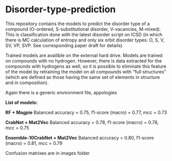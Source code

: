# Disorder-type-prediction

This repository contains the models to predict the disorder type of a compound (O-ordered, S-substitutional disorder, V-vacancies, M-mixed). This is classification done with the latest disorder script on ICSD (in which there is MC calculation of entropy and only six orbit disorder types: O, S, V, SV, VP, SVP. See corresponding paper draft for details)

Trained models are availible on the external hard drive. Models are trained on compounds with no hydrogen. However, there is data extracted for the compounds with hydrogens as well, so it is possible to eliminate this feature of the model by retraining the model on all compounds with "full structures" (which are defined as those having the same set of elements in structure and in composition).

Again there is a generic environment file, appologies

**List of models:**

**RF + Magpie**
Balanced accuracy = 0.75, f1-score (macro) = 0.77, mcc = 0.73

**CrabNet + Mat2Vec**
Balanced accuracy = 0.78, f1-score (macro) = 0.78, mcc = 0.75

**Ensemble-10CrabNet + Mat2Vec**
Balanced accuracy = 0.80, f1-score (macro) = 0.81, mcc = 0.79

Confusion matrixes are in images folder
